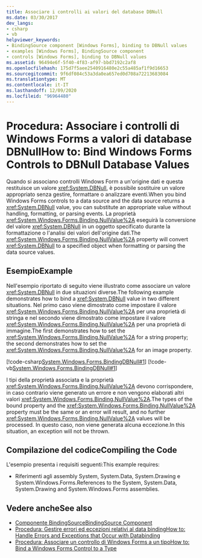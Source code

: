 ```yaml
---
title: Associare i controlli ai valori del database DBNull
ms.date: 03/30/2017
dev_langs:
- csharp
- vb
helpviewer_keywords:
- BindingSource component [Windows Forms], binding to DBNull values
- examples [Windows Forms], BindingSource component
- controls [Windows Forms], binding to DBNull values
ms.assetid: 96494e6f-5f40-4f83-af97-bbd7192c2af8
ms.openlocfilehash: 175d7f5aee2540916480e2c55a485af1f9d16653
ms.sourcegitcommit: 9f6df084c53a3da0ea657ed0d708a72213683084
ms.translationtype: MT
ms.contentlocale: it-IT
ms.lasthandoff: 12/09/2020
ms.locfileid: "96964480"
---
```

# <a name="how-to-bind-windows-forms-controls-to-dbnull-database-values"></a><span data-ttu-id="49534-102">Procedura: Associare i controlli di Windows Forms a valori di database DBNull</span><span class="sxs-lookup"><span data-stu-id="49534-102">How to: Bind Windows Forms Controls to DBNull Database Values</span></span>
<span data-ttu-id="49534-103">Quando si associano controlli Windows Form a un'origine dati e questa restituisce un valore <xref:System.DBNull>, è possibile sostituire un valore appropriato senza gestire, formattare o analizzare eventi.</span><span class="sxs-lookup"><span data-stu-id="49534-103">When you bind Windows Forms controls to a data source and the data source returns a <xref:System.DBNull> value, you can substitute an appropriate value without handling, formatting, or parsing events.</span></span> <span data-ttu-id="49534-104">La proprietà <xref:System.Windows.Forms.Binding.NullValue%2A> eseguirà la conversione del valore <xref:System.DBNull> in un oggetto specificato durante la formattazione o l'analisi dei valori dell'origine dati.</span><span class="sxs-lookup"><span data-stu-id="49534-104">The <xref:System.Windows.Forms.Binding.NullValue%2A> property will convert <xref:System.DBNull> to a specified object when formatting or parsing the data source values.</span></span>  
  
## <a name="example"></a><span data-ttu-id="49534-105">Esempio</span><span class="sxs-lookup"><span data-stu-id="49534-105">Example</span></span>  
 <span data-ttu-id="49534-106">Nell'esempio riportato di seguito viene illustrato come associare un valore <xref:System.DBNull> in due situazioni diverse.</span><span class="sxs-lookup"><span data-stu-id="49534-106">The following example demonstrates how to bind a <xref:System.DBNull> value in two different situations.</span></span> <span data-ttu-id="49534-107">Nel primo caso viene dimostrato come impostare il valore <xref:System.Windows.Forms.Binding.NullValue%2A> per una proprietà di stringa e nel secondo viene dimostrato come impostare il valore <xref:System.Windows.Forms.Binding.NullValue%2A> per una proprietà di immagine.</span><span class="sxs-lookup"><span data-stu-id="49534-107">The first demonstrates how to set the <xref:System.Windows.Forms.Binding.NullValue%2A> for a string property; the second demonstrates how to set the <xref:System.Windows.Forms.Binding.NullValue%2A> for an image property.</span></span>  
  
 [!code-csharp[System.Windows.Forms.BindingDBNull#1](~/samples/snippets/csharp/VS_Snippets_Winforms/System.Windows.Forms.BindingDBNull/CS/form1.cs#1)]
 [!code-vb[System.Windows.Forms.BindingDBNull#1](~/samples/snippets/visualbasic/VS_Snippets_Winforms/System.Windows.Forms.BindingDBNull/VB/form1.vb#1)]  
  
 <span data-ttu-id="49534-108">I tipi della proprietà associata e la proprietà <xref:System.Windows.Forms.Binding.NullValue%2A> devono corrispondere, in caso contrario viene generato un errore e non vengono elaborati altri valori <xref:System.Windows.Forms.Binding.NullValue%2A>.</span><span class="sxs-lookup"><span data-stu-id="49534-108">The types of the bound property and the <xref:System.Windows.Forms.Binding.NullValue%2A> property must be the same or an error will result, and no further <xref:System.Windows.Forms.Binding.NullValue%2A> values will be processed.</span></span> <span data-ttu-id="49534-109">In questo caso, non viene generata alcuna eccezione.</span><span class="sxs-lookup"><span data-stu-id="49534-109">In this situation, an exception will not be thrown.</span></span>  
  
## <a name="compiling-the-code"></a><span data-ttu-id="49534-110">Compilazione del codice</span><span class="sxs-lookup"><span data-stu-id="49534-110">Compiling the Code</span></span>  
 <span data-ttu-id="49534-111">L'esempio presenta i requisiti seguenti:</span><span class="sxs-lookup"><span data-stu-id="49534-111">This example requires:</span></span>  
  
- <span data-ttu-id="49534-112">Riferimenti agli assembly System, System.Data, System.Drawing e System.Windows.Forms.</span><span class="sxs-lookup"><span data-stu-id="49534-112">References to the System, System.Data, System.Drawing and System.Windows.Forms assemblies.</span></span>  
  
## <a name="see-also"></a><span data-ttu-id="49534-113">Vedere anche</span><span class="sxs-lookup"><span data-stu-id="49534-113">See also</span></span>

- [<span data-ttu-id="49534-114">Componente BindingSource</span><span class="sxs-lookup"><span data-stu-id="49534-114">BindingSource Component</span></span>](bindingsource-component.md)
- [<span data-ttu-id="49534-115">Procedura: Gestire errori ed eccezioni relativi al data binding</span><span class="sxs-lookup"><span data-stu-id="49534-115">How to: Handle Errors and Exceptions that Occur with Databinding</span></span>](how-to-handle-errors-and-exceptions-that-occur-with-databinding.md)
- [<span data-ttu-id="49534-116">Procedura: Associare un controllo di Windows Forms a un tipo</span><span class="sxs-lookup"><span data-stu-id="49534-116">How to: Bind a Windows Forms Control to a Type</span></span>](how-to-bind-a-windows-forms-control-to-a-type.md)

